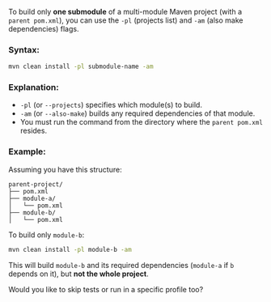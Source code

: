 To build only **one submodule** of a multi-module Maven project (with a `parent pom.xml`), you can use the `-pl` (projects list) and `-am` (also make dependencies) flags.

### Syntax:

```bash
mvn clean install -pl submodule-name -am
```

### Explanation:

* `-pl` (or `--projects`) specifies which module(s) to build.
* `-am` (or `--also-make`) builds any required dependencies of that module.
* You must run the command from the directory where the `parent pom.xml` resides.

### Example:

Assuming you have this structure:

```
parent-project/
├── pom.xml
├── module-a/
│   └── pom.xml
├── module-b/
│   └── pom.xml
```

To build only `module-b`:

```bash
mvn clean install -pl module-b -am
```

This will build `module-b` and its required dependencies (`module-a` if `b` depends on it), but **not the whole project**.

Would you like to skip tests or run in a specific profile too?

